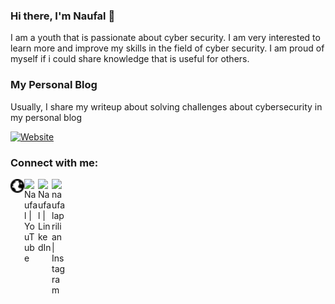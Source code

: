 ### Hi there, I'm Naufal 👋 
I am a youth that is passionate about cyber security. I am very interested to learn more and improve my skills in the field of cyber security. I am proud of myself if i could share knowledge that is useful for others.

### My Personal Blog
Usually, I share my writeup about solving challenges about cybersecurity in my personal blog

[![Website](https://img.shields.io/website?label=n0ppp.github.io&style=for-the-badge&url=https%3A%2F%2Fn0ppp.github.io)](https://n0ppp.github.io/)


### Connect with me:

[<img align="left" alt="n0ppp.github.io" width="22px" src="https://raw.githubusercontent.com/iconic/open-iconic/master/svg/globe.svg" />][website]
[<img align="left" alt="Naufal | YouTube" width="22px" src="https://cdn.jsdelivr.net/npm/simple-icons@v3/icons/youtube.svg" />][youtube]
[<img align="left" alt="Naufal | LinkedIn" width="22px" src="https://cdn.jsdelivr.net/npm/simple-icons@v3/icons/linkedin.svg" />][linkedin]
[<img align="left" alt="naufalaprilian | Instagram" width="22px" src="https://cdn.jsdelivr.net/npm/simple-icons@v3/icons/instagram.svg" />][instagram]

<br />




[website]: https://n0ppp.github.io
[youtube]: https://youtube.com/codeSTACKr
[instagram]: https://www.instagram.com/naufalaprilian/
[linkedin]: https://www.linkedin.com/in/naufal-aprilian-marsa-mahendra-b374821a0/